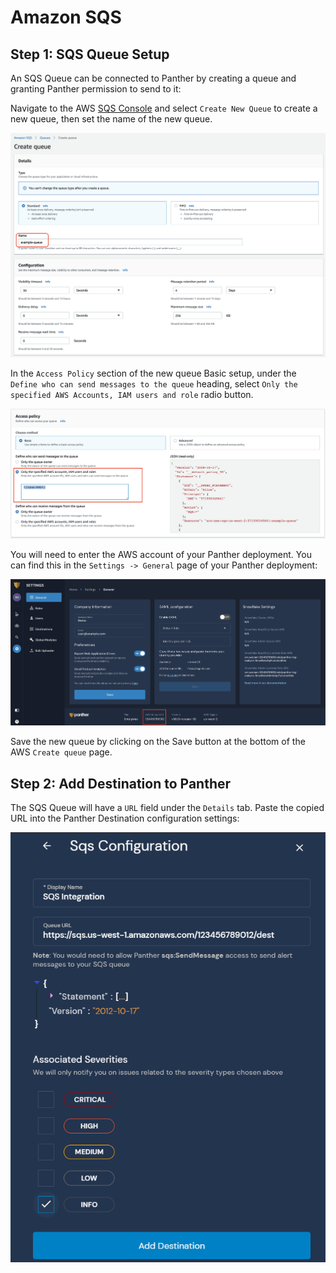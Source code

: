 # Amazon SQS

## Step 1: SQS Queue Setup

An SQS Queue can be connected to Panther by creating a queue and granting Panther permission to send to it:

Navigate to the AWS [SQS Console](https://console.aws.amazon.com/sqs/home) and select `Create New Queue` to create a new queue, then set the name of the new queue.

![](<../../../.gitbook/assets/sqs1 (9) (2) (6).png>)

In the `Access Policy` section of the new queue Basic setup, under the `Define who can send messages to the queue` heading, select `Only the specified AWS Accounts, IAM users and role` radio button.

![](<../../../.gitbook/assets/sqs2 (9) (3) (9).png>)

You will need to enter the AWS account of your Panther deployment. You can find this in the `Settings -> General` page of your Panther deployment:

![](<../../../.gitbook/assets/sqs3 (9) (4) (21).png>)

Save the new queue by clicking on the Save button at the bottom of the AWS `Create queue` page.

## Step 2: Add Destination to Panther

The SQS Queue will have a `URL` field under the `Details` tab. Paste the copied URL into the Panther Destination configuration settings:

![](<../../../.gitbook/assets/sqs-panther (7) (7) (4) (9).png>)
